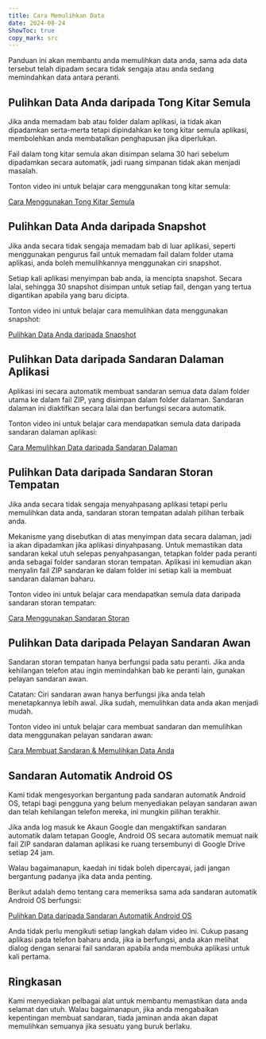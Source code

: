 ```yaml
---
title: Cara Memulihkan Data  
date: 2024-08-24  
ShowToc: true
copy_mark: src
---
```


Panduan ini akan membantu anda memulihkan data anda, sama ada data tersebut telah dipadam secara tidak sengaja atau anda sedang memindahkan data antara peranti.

## Pulihkan Data Anda daripada Tong Kitar Semula

Jika anda memadam bab atau folder dalam aplikasi, ia tidak akan dipadamkan serta-merta tetapi dipindahkan ke tong kitar semula aplikasi, membolehkan anda membatalkan penghapusan jika diperlukan.

Fail dalam tong kitar semula akan disimpan selama 30 hari sebelum dipadamkan secara automatik, jadi ruang simpanan tidak akan menjadi masalah.

Tonton video ini untuk belajar cara menggunakan tong kitar semula:  

[Cara Menggunakan Tong Kitar Semula](https://youtube.com/shorts/WUrHmY4-T30?feature=share)

## Pulihkan Data Anda daripada Snapshot

Jika anda secara tidak sengaja memadam bab di luar aplikasi, seperti menggunakan pengurus fail untuk memadam fail dalam folder utama aplikasi, anda boleh memulihkannya menggunakan ciri snapshot.

Setiap kali aplikasi menyimpan bab anda, ia mencipta snapshot. Secara lalai, sehingga 30 snapshot disimpan untuk setiap fail, dengan yang tertua digantikan apabila yang baru dicipta.

Tonton video ini untuk belajar cara memulihkan data menggunakan snapshot:  

[Pulihkan Data Anda daripada Snapshot](https://youtu.be/QRlzmj-Vp88)

## Pulihkan Data daripada Sandaran Dalaman Aplikasi

Aplikasi ini secara automatik membuat sandaran semua data dalam folder utama ke dalam fail ZIP, yang disimpan dalam folder dalaman. Sandaran dalaman ini diaktifkan secara lalai dan berfungsi secara automatik.

Tonton video ini untuk belajar cara mendapatkan semula data daripada sandaran dalaman aplikasi:  

[Cara Memulihkan Data daripada Sandaran Dalaman](https://youtube.com/shorts/GAOLcbpsCHQ?feature=share)

## Pulihkan Data daripada Sandaran Storan Tempatan

Jika anda secara tidak sengaja menyahpasang aplikasi tetapi perlu memulihkan data anda, sandaran storan tempatan adalah pilihan terbaik anda.

Mekanisme yang disebutkan di atas menyimpan data secara dalaman, jadi ia akan dipadamkan jika aplikasi dinyahpasang. Untuk memastikan data sandaran kekal utuh selepas penyahpasangan, tetapkan folder pada peranti anda sebagai folder sandaran storan tempatan. Aplikasi ini kemudian akan menyalin fail ZIP sandaran ke dalam folder ini setiap kali ia membuat sandaran dalaman baharu.

Tonton video ini untuk belajar cara mendapatkan semula data daripada sandaran storan tempatan:  

[Cara Menggunakan Sandaran Storan](https://youtu.be/Y-M5V3OKWM8)

## Pulihkan Data daripada Pelayan Sandaran Awan

Sandaran storan tempatan hanya berfungsi pada satu peranti. Jika anda kehilangan telefon atau ingin memindahkan bab ke peranti lain, gunakan pelayan sandaran awan.

Catatan: Ciri sandaran awan hanya berfungsi jika anda telah menetapkannya lebih awal. Jika sudah, memulihkan data anda akan menjadi mudah.

Tonton video ini untuk belajar cara membuat sandaran dan memulihkan data menggunakan pelayan sandaran awan:  

[Cara Membuat Sandaran & Memulihkan Data Anda](https://youtube.com/shorts/F2UTxySivO4)

## Sandaran Automatik Android OS

Kami tidak mengesyorkan bergantung pada sandaran automatik Android OS, tetapi bagi pengguna yang belum menyediakan pelayan sandaran awan dan telah kehilangan telefon mereka, ini mungkin pilihan terakhir.

Jika anda log masuk ke Akaun Google dan mengaktifkan sandaran automatik dalam tetapan Google, Android OS secara automatik memuat naik fail ZIP sandaran dalaman aplikasi ke ruang tersembunyi di Google Drive setiap 24 jam.

Walau bagaimanapun, kaedah ini tidak boleh dipercayai, jadi jangan bergantung padanya jika data anda penting.

Berikut adalah demo tentang cara memeriksa sama ada sandaran automatik Android OS berfungsi:  

[Pulihkan Data daripada Sandaran Automatik Android OS](https://youtu.be/PMrsCCpMebk)

Anda tidak perlu mengikuti setiap langkah dalam video ini. Cukup pasang aplikasi pada telefon baharu anda, jika ia berfungsi, anda akan melihat dialog dengan senarai fail sandaran apabila anda membuka aplikasi untuk kali pertama.

## Ringkasan

Kami menyediakan pelbagai alat untuk membantu memastikan data anda selamat dan utuh. Walau bagaimanapun, jika anda mengabaikan kepentingan membuat sandaran, tiada jaminan anda akan dapat memulihkan semuanya jika sesuatu yang buruk berlaku.
